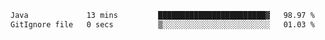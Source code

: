 <!--START_SECTION:waka-->

```txt
Java             13 mins         ████████████████████████▓   98.97 %
GitIgnore file   0 secs          ▒░░░░░░░░░░░░░░░░░░░░░░░░   01.03 %
```

<!--END_SECTION:waka-->
